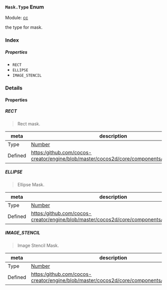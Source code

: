 ### `Mask.Type` Enum



Module: [cc](../modules/cc.md)




the type for mask.

### Index

##### Properties

  - `RECT`
  - `ELLIPSE`
  - `IMAGE_STENCIL`

### Details

#### Properties


##### RECT

> Rect mask.

| meta | description |
|------|-------------|
| Type | <a href="https://developer.mozilla.org/en/JavaScript/Reference/Global_Objects/Number" class="crosslink external" target="_blank">Number</a> |
| Defined | [https:/github.com/cocos-creator/engine/blob/master/cocos2d/core/components/CCMask.js:39](https:/github.com/cocos-creator/engine/blob/master/cocos2d/core/components/CCMask.js#L39) |



##### ELLIPSE

> Ellipse Mask.

| meta | description |
|------|-------------|
| Type | <a href="https://developer.mozilla.org/en/JavaScript/Reference/Global_Objects/Number" class="crosslink external" target="_blank">Number</a> |
| Defined | [https:/github.com/cocos-creator/engine/blob/master/cocos2d/core/components/CCMask.js:45](https:/github.com/cocos-creator/engine/blob/master/cocos2d/core/components/CCMask.js#L45) |



##### IMAGE_STENCIL

> Image Stencil Mask.

| meta | description |
|------|-------------|
| Type | <a href="https://developer.mozilla.org/en/JavaScript/Reference/Global_Objects/Number" class="crosslink external" target="_blank">Number</a> |
| Defined | [https:/github.com/cocos-creator/engine/blob/master/cocos2d/core/components/CCMask.js:51](https:/github.com/cocos-creator/engine/blob/master/cocos2d/core/components/CCMask.js#L51) |


